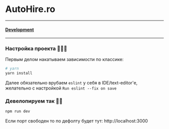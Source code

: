 # AutoHire.ro

---

#### [Development]()

---

### Настройка проекта 🧙🏼‍♂️

Первым делом накатываем зависимости по классике:
```bash
# yarn
yarn install
```
Далее обязательно врубаем `eslint` у себя в IDE/text-editor'e, желательно с настройкой `Run eslint --fix on save`

### Девелопируем так 🤌🏻
```bash
npm run dev
```
Если порт свободен то по дефолту будет тут: http://localhost:3000
